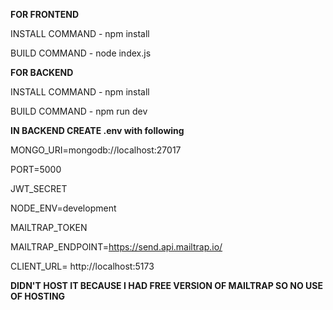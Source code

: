 
**FOR FRONTEND** 

INSTALL COMMAND - npm install

BUILD COMMAND - node index.js





**FOR BACKEND** 

INSTALL COMMAND - npm install

BUILD COMMAND - npm run dev


**IN BACKEND CREATE .env with following**

MONGO_URI=mongodb://localhost:27017

PORT=5000

JWT_SECRET

NODE_ENV=development

MAILTRAP_TOKEN

MAILTRAP_ENDPOINT=https://send.api.mailtrap.io/

CLIENT_URL= http://localhost:5173


**DIDN'T HOST IT BECAUSE I HAD FREE VERSION OF MAILTRAP SO NO USE OF HOSTING**
